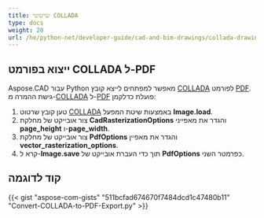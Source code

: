 ```yaml
---
title: שרטוטי COLLADA
type: docs
weight: 20
url: /he/python-net/developer-guide/cad-and-bim-drawings/collada-drawings/
---
```


## **ייצוא בפורמט COLLADA ל-PDF**

Aspose.CAD עבור Python מאפשר למפתחים לייצא קובץ [COLLADA](https://docs.fileformat.com/3d/dae/) לפורמט [PDF](https://docs.fileformat.com/pdf/). גישת ההמרה מ-[COLLADA](https://docs.fileformat.com/3d/dae/) ל-[PDF](https://docs.fileformat.com/pdf/) פועלת כדלקמן:

1. טען קובץ שרטוט [COLLADA](https://docs.fileformat.com/3d/dae/) באמצעות שיטת המפעל **Image.load**.
1. צור אובייקט של מחלקת **CadRasterizationOptions** והגדר את מאפייני **page_height** ו-**page_width**.
1. צור אובייקט של מחלקת **PdfOptions** והגדר את מאפיין **vector_rasterization_options**.
1. קרא ל-**Image.save** תוך כדי העברת אובייקט של **PdfOptions** כפרמטר השני.

## קוד לדוגמה

{{< gist "aspose-com-gists" "511bcfad674670f7484dcd1c47480b11" "Convert-COLLADA-to-PDF-Export.py" >}}
